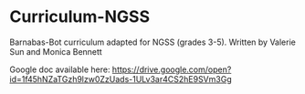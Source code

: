 # Curriculum-NGSS
Barnabas-Bot curriculum adapted for NGSS (grades 3-5).  Written by Valerie Sun and Monica Bennett

Google doc available here: https://drive.google.com/open?id=1f45hNZaTGzh9lzw0ZzUads-1ULv3ar4CS2hE9SVm3Gg
